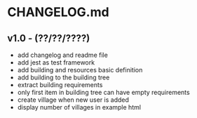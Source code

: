 # CHANGELOG.md

## v1.0 - (??/??/????)

 - add changelog and readme file
 - add jest as test framework
 - add building and resources basic definition
 - add building to the building tree
 - extract building requirements
 - only first item in building tree can have empty requirements
 - create village when new user is added
 - display number of villages in example html
